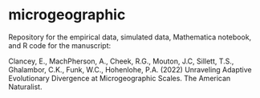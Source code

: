 # microgeographic
Repository for the empirical data, simulated data, Mathematica notebook, and R code for the manuscript:

Clancey, E., MachPherson, A., Cheek, R.G., Mouton, J.C, Sillett, T.S., Ghalambor, C.K., Funk, W.C., Hohenlohe, P.A. (2022) Unraveling Adaptive Evolutionary Divergence at Microgeographic Scales. The American Naturalist.
